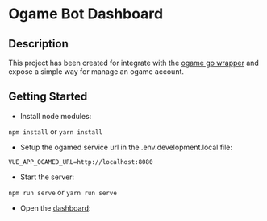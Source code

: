 # Ogame Bot Dashboard

## Description

This project has been created for integrate with the [ogame go wrapper](https://github.com/alaingilbert/ogame) and expose a simple way for manage an ogame account.

## Getting Started

* Install node modules:

`npm install` or `yarn install`

* Setup the ogamed service url in the .env.development.local file:

`VUE_APP_OGAMED_URL=http://localhost:8080`

* Start the server:

`npm run serve` or `yarn run serve`

* Open the [dashboard](http://localhost:8081):

